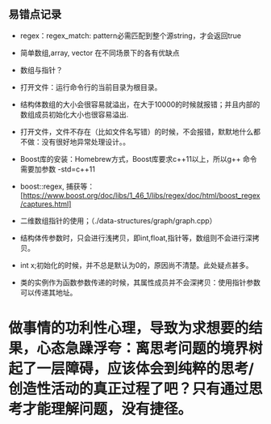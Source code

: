 ## 易错点记录

- regex：regex_match: pattern必需匹配到整个源string，才会返回true
- 简单数组,array, vector 在不同场景下的各有优缺点
- 数组与指针？
- 打开文件：运行命令行的当前目录为根目录。
- 结构体数组的大小会很容易就溢出，在大于10000的时候就报错；并且内部的数组成员初始化大小也很容易溢出.


- 打开文件，文件不存在（比如文件名写错）的时候，不会报错，默默地什么都不做：没有很好地异常处理设计。。
- Boost库的安装：Homebrew方式，Boost库要求c++11以上，所以g++ 命令需要加参数 -std=c++11
- boost::regex, 捕获等：[https://www.boost.org/doc/libs/1_46_1/libs/regex/doc/html/boost_regex/captures.html]

- 二维数组指针的使用；（./data-structures/graph/graph.cpp）
- 结构体传参数时，只会进行浅拷贝，即int,float,指针等，数组则不会进行深拷贝。

- int x;初始化的时候，并不总是默认为0的，原因尚不清楚。此处疑点甚多。

- 类的实例作为函数参数传递的时候，其属性成员并不会深拷贝：使用指针参数可以传递其地址。

# 做事情的功利性心理，导致为求想要的结果，心态急躁浮夸：离思考问题的境界树起了一层障碍，应该体会到纯粹的思考/创造性活动的真正过程了吧？只有通过思考才能理解问题，没有捷径。
